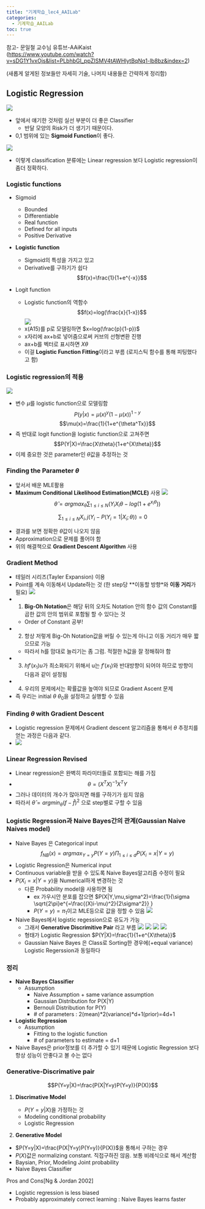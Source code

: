 ```yaml
---
title: "기계학습_lec4_AAILab"
categories: 
  - 기계학습_AAILab 
toc: true
---
```

참고- 문일철 교수님 유튜브-AAiKaist \
(https://www.youtube.com/watch?v=sDG1Y1vxOjs&list=PLbhbGI_ppZISMV4tAWHlytBqNq1-lb8bz&index=2)

(새롭게 알게된 정보들만 자세히 기술, 나머지 내용들은 간략하게 정리함)

## Logistic Regression
![](../assets/img/images/2020-02-18-16-15-49.png)
- 앞에서 얘기한 것처럼 실선 부분이 더 좋은 Classifier
  - 반달 모양의 Risk가 더 생기기 때문이다.
- 0,1 범위에 있는 **Sigmoid Function**이 좋다.

![](../assets/img/images/2020-02-18-16-27-08.png)
- 이렇게 classification 분류에는 Linear regression 보다 Logistic regression이 좀더 정확하다. 

### Logistic functions
- Sigmoid
  - Bounded
  - Differentiable
  - Real function
  - Defined for all inputs
  - Positive Derivative
- **Logistic function**
  - Sigmoid의 특성을 가지고 있고
  -  Derivative를 구하기가 쉽다
$$f(x)=\frac{1}{1+e^{-x}}$$

- Logit function
  - Logistic function의 역함수
$$f(x)=log(\frac{x}{1-x})$$
![](../assets/img/images/2020-02-18-16-34-50.png)
  - x(A15)를 p로 모델링하면 $x=log(\frac{p}{1-p})$
  - x자리에 ax+b로 넣어줌으로써 커브의 선형변환 진행
  - ax+b를 벡터로 표시하면 $X\theta$
  - 이걸 **Logistic Function Fitting**이라고 부름 (로지스틱 함수를 통해 피팅했다고 함)
### Logistic regression의 적용
![](../assets/img/images/2020-02-18-16-54-14.png)
- 변수 $\mu$를 logistic function으로 모델링함
$$ P(y|x)=\mu(x)^y(1-\mu(x))^{1-y}$$
$$\mu(x)=\frac{1}{1+e^{\theta^Tx}}$$
- 즉 반대로 logit function을 logistic function으로 고쳐주면
$$P(Y|X)=\frac{X\theta}{1+e^{X\theta}}$$
- 이제 중요한 것은 parameter인 $\theta$값을 추정하는 것

### Finding the Parameter $\theta$
- 앞서서 배운 MLE활용
- **Maximum Conditional Likelihood Estimation(MCLE)** 사용
![](../assets/img/images/2020-02-18-17-02-01.png)
$$\hat{\theta}=argmax_\theta \sum_{1\leq i \leq N} (Y_iX_i \theta-log(1+e^{x_i\theta})) $$

$$\sum_{1\leq i \leq N}X_i,j(Y_i-P(Y_i=1|X_i;\theta))=0$$
- 결과를 보면 정확한 $\theta$값이 나오지 않음
- Approximation으로 문제를 풀어야 함
- 위의 해결책으로 **Gradient Descent Algorithm** 사용

### Gradient Method
- 테일러 시리즈(Tayler Expansion) 이용
- Point를 계속 이동해서 Update하는 것 (한 step당 **이동할 방향*와 **이동 거리**가 필요)
![](../assets/img/images/2020-02-18-17-14-10.png)
- 1) **Big-Oh Notation**은 해당 뒤의 오차도 Notation 안의 함수 값의 Constant를 곱한 값의 안의 범위로 포함될 할 수 있다는 것
  - Order of Constant 공부!
- 2) 항상 저렇게 Big-Oh Notation값을 버릴 수 있는게 아니고 이동 거리가 매우 짧으므로 가능
  - 따라서 h를 맘대로 늘리기는 좀 그럼. 적절한 h값을 잘 정해줘야 함
- 3) $hf'(x_1)u$가 최소화되기 위해서 u는 $f'(x_1)$와 반대방향이 되어야 하므로 방향이 다음과 같이 설정됨
- 4) 우리의 문제에서는 확률값을 높여야 되므로 Gradient Ascent 문제
- 즉 우리는 initial $\theta$ $\theta_0$을 설정하고 실행할 수 있음

### Finding $\theta$ with Gradient Descent
- Logistic regression 문제에서 Gradient descent 알고리즘을 통해서 $\theta$ 추정치를 얻는 과정은 다음과 같다.
- ![](../assets/img/images/2020-02-19-13-35-03.png)

### Linear Regression Revised
- Linear regression은 완벽히 파라미터들로 포함되는 해를 가짐
- $$\theta=(X^TX)^{-1}X^TY$$
- 그러나 데이터의 개수가 많아지면 해를 구하기가 쉽지 않음
- 따라서 $\hat{\theta}=argmin_\theta (f-\hat{f})^2$ 으로 step별로 구할 수 있음

### Logistic Regression과 Naive Bayes간의 관계(Gaussian Naive Naives model)
- Naive Bayes 은 Categorical input
$$f_{NB}(x)=argmax_{Y=y}P(Y=y)\Pi_{1\leq i \leq d}P(X_i=x|Y=y)$$
- Logistic Regression은 Numerical input
- Continuous variable을 받을 수 있도록 Naive Bayes알고리즘 수정이 필요
- $P(X_i=x|Y=y)$을 Numerical하게 변경하는 것
  - 다른 Probability model을 사용하면 됨
    - ex 가우시안 분포를 잡으면
      $P(X|Y,\mu,sigma^2)=\frac{1}{\sigma \sqrt{2\pi}e^{=\frac{(X)i-\mu)^2}{2\sigma^2}} }
    - $P(Y=y)=\pi_1$이고 MLE등으로 값을 정할 수 있음
![](../assets/img/images/2020-02-19-14-14-20.png)
- Naive Bayes에서 logistic regession으로 유도가 가능
  - 그래서 **Generative Discrimitive Pair** 라고 부름
  ![](../assets/img/images/2020-02-19-14-18-11.png)
  ![](../assets/img/images/2020-02-19-14-41-15.png)
  ![](../assets/img/images/2020-02-19-14-41-31.png)
  ![](../assets/img/images/2020-02-19-14-42-15.png)
  - 형태가 Logistic Regression $P(Y|X)=\frac{1}{1+e^{X\theta}}$
  - Gaussian Naive Bayes 은 Class로 Sorting한 경우에(+equal variance) Logistic Regerssion과 동일하다

### 정리
- **Naive Bayes Classifier**
  - Assumption
    - Naive Assumption + same variance assumption
    - Gaussian Distribution for P(X|Y)
    - Bernouli Distribution for P(Y)
    - \# of parameters : 2(mean)*2(variance)*d+1(prior)=4d+1
- **Logistic Regression**
  - Assumption
    - Fitting to the logistic function
    - \# of parameters to estimate = d+1
- Naive Bayes은 prior정보를 더 추가할 수 있기 때문에 Logistic Regression 보다 항상 성능이 안좋다고 볼 수는 없다

### Generative-Discrimative pair
  $$P(Y=y|X)=\frac{P(X|Y=y)P(Y=y)}{P(X)}$$
1) **Discrimative Model**

    - $P(Y=y|X)$을 가정하는 것
    - Modeling conditional probability
    - Logistic Regression
2) **Generative Model**
  - $P(Y=y|X)=\frac{P(X|Y=y)P(Y=y)}{P(X)}$을 통해서 구하는 경우
  - $P(X)$값은 normalizing constant. 직접구하진 않음. 보통 비례식으로 해서 계산함
  - Baysian, Prior, Modeling Joint probability
  - Naive Bayes Classifier

  Pros and Cons[Ng & Jordan 2002]
  - Logistic regression is less biased
  - Probably approximately correct learning : Naive Bayes learns faster